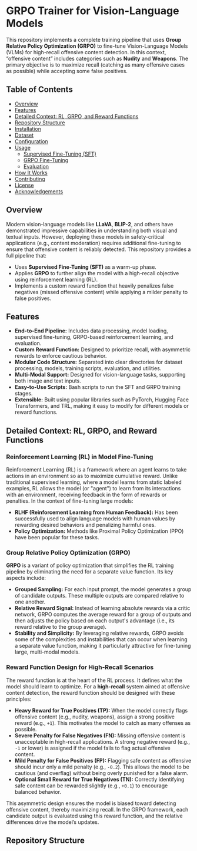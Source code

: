 # GRPO Trainer for Vision-Language Models

This repository implements a complete training pipeline that uses **Group Relative Policy Optimization (GRPO)** to fine-tune 
Vision-Language Models (VLMs) for high-recall offensive content detection. In this context, “offensive content” includes 
categories such as **Nudity** and **Weapons**. The primary objective is to maximize recall (catching as many offensive cases 
as possible) while accepting some false positives.

## Table of Contents

- [Overview](#overview)
- [Features](#features)
- [Detailed Context: RL, GRPO, and Reward Functions](#detailed-context-rl-grpo-and-reward-functions)
- [Repository Structure](#repository-structure)
- [Installation](#installation)
- [Dataset](#dataset)
- [Configuration](#configuration)
- [Usage](#usage)
  - [Supervised Fine-Tuning (SFT)](#supervised-fine-tuning-sft)
  - [GRPO Fine-Tuning](#grpo-fine-tuning)
  - [Evaluation](#evaluation)
- [How It Works](#how-it-works)
- [Contributing](#contributing)
- [License](#license)
- [Acknowledgements](#acknowledgements)

## Overview

Modern vision-language models like **LLaVA**, **BLIP-2**, and others have demonstrated impressive capabilities in 
understanding both visual and textual inputs. However, deploying these models in safety-critical applications (e.g., content 
moderation) requires additional fine-tuning to ensure that offensive content is reliably detected. This repository provides a 
full pipeline that:
- Uses **Supervised Fine-Tuning (SFT)** as a warm-up phase.
- Applies **GRPO** to further align the model with a high-recall objective using reinforcement learning (RL).
- Implements a custom reward function that heavily penalizes false negatives (missed offensive content) while applying a 
milder penalty to false positives.

## Features

- **End-to-End Pipeline:** Includes data processing, model loading, supervised fine-tuning, GRPO-based reinforcement learning, 
and evaluation.
- **Custom Reward Function:** Designed to prioritize recall, with asymmetric rewards to enforce cautious behavior.
- **Modular Code Structure:** Separated into clear directories for dataset processing, models, training scripts, evaluation, 
and utilities.
- **Multi-Modal Support:** Designed for vision-language tasks, supporting both image and text inputs.
- **Easy-to-Use Scripts:** Bash scripts to run the SFT and GRPO training stages.
- **Extensible:** Built using popular libraries such as PyTorch, Hugging Face Transformers, and TRL, making it easy to modify 
for different models or reward functions.

## Detailed Context: RL, GRPO, and Reward Functions

### Reinforcement Learning (RL) in Model Fine-Tuning
Reinforcement Learning (RL) is a framework where an agent learns to take actions in an environment so as to maximize 
cumulative reward. Unlike traditional supervised learning, where a model learns from static labeled examples, RL allows the 
model (or "agent") to learn from its interactions with an environment, receiving feedback in the form of rewards or penalties. 
In the context of fine-tuning large models:
- **RLHF (Reinforcement Learning from Human Feedback):** Has been successfully used to align language models with human values 
by rewarding desired behaviors and penalizing harmful ones.
- **Policy Optimization:** Methods like Proximal Policy Optimization (PPO) have been popular for these tasks.

### Group Relative Policy Optimization (GRPO)
**GRPO** is a variant of policy optimization that simplifies the RL training pipeline by eliminating the need for a separate 
value function. Its key aspects include:
- **Grouped Sampling:** For each input prompt, the model generates a group of candidate outputs. These multiple outputs are 
compared relative to one another.
- **Relative Reward Signal:** Instead of learning absolute rewards via a critic network, GRPO computes the average reward for 
a group of outputs and then adjusts the policy based on each output's advantage (i.e., its reward relative to the group 
average).
- **Stability and Simplicity:** By leveraging relative rewards, GRPO avoids some of the complexities and instabilities that 
can occur when learning a separate value function, making it particularly attractive for fine-tuning large, multi-modal 
models.

### Reward Function Design for High-Recall Scenarios
The reward function is at the heart of the RL process. It defines what the model should learn to optimize. For a 
**high-recall** system aimed at offensive content detection, the reward function should be designed with these principles:
- **Heavy Reward for True Positives (TP):** When the model correctly flags offensive content (e.g., nudity, weapons), assign a 
strong positive reward (e.g., `+1`). This motivates the model to catch as many offenses as possible.
- **Severe Penalty for False Negatives (FN):** Missing offensive content is unacceptable in high-recall applications. A strong 
negative reward (e.g., `-1` or lower) is assigned if the model fails to flag actual offensive content.
- **Mild Penalty for False Positives (FP):** Flagging safe content as offensive should incur only a mild penalty (e.g., 
`-0.2`). This allows the model to be cautious (and overflag) without being overly punished for a false alarm.
- **Optional Small Reward for True Negatives (TN):** Correctly identifying safe content can be rewarded slightly (e.g., 
`+0.1`) to encourage balanced behavior.

This asymmetric design ensures the model is biased toward detecting offensive content, thereby maximizing recall. In the GRPO 
framework, each candidate output is evaluated using this reward function, and the relative differences drive the model’s 
updates.

## Repository Structure



